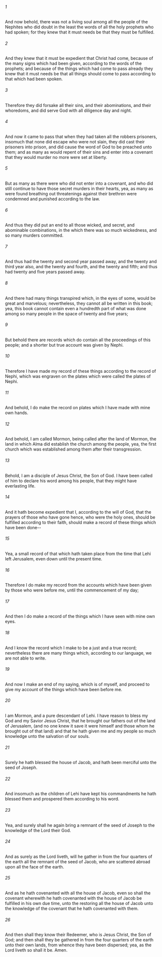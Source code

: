###### 1
And now behold, there was not a living soul among all the people of the Nephites who did doubt in the least the words of all the holy prophets who had spoken; for they knew that it must needs be that they must be fulfilled.

###### 2
And they knew that it must be expedient that Christ had come, because of the many signs which had been given, according to the words of the prophets; and because of the things which had come to pass already they knew that it must needs be that all things should come to pass according to that which had been spoken.

###### 3
Therefore they did forsake all their sins, and their abominations, and their whoredoms, and did serve God with all diligence day and night.

###### 4
And now it came to pass that when they had taken all the robbers prisoners, insomuch that none did escape who were not slain, they did cast their prisoners into prison, and did cause the word of God to be preached unto them; and as many as would repent of their sins and enter into a covenant that they would murder no more were set at liberty.

###### 5
But as many as there were who did not enter into a covenant, and who did still continue to have those secret murders in their hearts, yea, as many as were found breathing out threatenings against their brethren were condemned and punished according to the law.

###### 6
And thus they did put an end to all those wicked, and secret, and abominable combinations, in the which there was so much wickedness, and so many murders committed.

###### 7
And thus had the twenty and second year passed away, and the twenty and third year also, and the twenty and fourth, and the twenty and fifth; and thus had twenty and five years passed away.

###### 8
And there had many things transpired which, in the eyes of some, would be great and marvelous; nevertheless, they cannot all be written in this book; yea, this book cannot contain even a hundredth part of what was done among so many people in the space of twenty and five years;

###### 9
But behold there are records which do contain all the proceedings of this people; and a shorter but true account was given by Nephi.

###### 10
Therefore I have made my record of these things according to the record of Nephi, which was engraven on the plates which were called the plates of Nephi.

###### 11
And behold, I do make the record on plates which I have made with mine own hands.

###### 12
And behold, I am called Mormon, being called after the land of Mormon, the land in which Alma did establish the church among the people, yea, the first church which was established among them after their transgression.

###### 13
Behold, I am a disciple of Jesus Christ, the Son of God. I have been called of him to declare his word among his people, that they might have everlasting life.

###### 14
And it hath become expedient that I, according to the will of God, that the prayers of those who have gone hence, who were the holy ones, should be fulfilled according to their faith, should make a record of these things which have been done--

###### 15
Yea, a small record of that which hath taken place from the time that Lehi left Jerusalem, even down until the present time.

###### 16
Therefore I do make my record from the accounts which have been given by those who were before me, until the commencement of my day;

###### 17
And then I do make a record of the things which I have seen with mine own eyes.

###### 18
And I know the record which I make to be a just and a true record; nevertheless there are many things which, according to our language, we are not able to write.

###### 19
And now I make an end of my saying, which is of myself, and proceed to give my account of the things which have been before me.

###### 20
I am Mormon, and a pure descendant of Lehi. I have reason to bless my God and my Savior Jesus Christ, that he brought our fathers out of the land of Jerusalem, (and no one knew it save it were himself and those whom he brought out of that land) and that he hath given me and my people so much knowledge unto the salvation of our souls.

###### 21
Surely he hath blessed the house of Jacob, and hath been merciful unto the seed of Joseph.

###### 22
And insomuch as the children of Lehi have kept his commandments he hath blessed them and prospered them according to his word.

###### 23
Yea, and surely shall he again bring a remnant of the seed of Joseph to the knowledge of the Lord their God.

###### 24
And as surely as the Lord liveth, will he gather in from the four quarters of the earth all the remnant of the seed of Jacob, who are scattered abroad upon all the face of the earth.

###### 25
And as he hath covenanted with all the house of Jacob, even so shall the covenant wherewith he hath covenanted with the house of Jacob be fulfilled in his own due time, unto the restoring all the house of Jacob unto the knowledge of the covenant that he hath covenanted with them.

###### 26
And then shall they know their Redeemer, who is Jesus Christ, the Son of God; and then shall they be gathered in from the four quarters of the earth unto their own lands, from whence they have been dispersed; yea, as the Lord liveth so shall it be. Amen.

